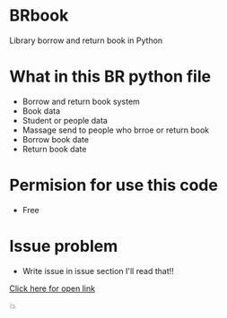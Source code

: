 # BRbook

Library borrow and return book in Python

# What in this BR python file

- Borrow and return book system
- Book data
- Student or people data
- Massage send to people who brroe or return book
- Borrow book date
- Return book date

# Permision for use this code

- Free

# Issue problem

- Write issue in issue section I'll read that!!


<a href="https://github.com/ronnapatsri/BRbook" target="_blank">Click here for open link</a>

:collision:
